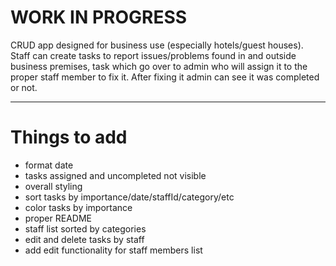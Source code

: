 # WORK IN PROGRESS

CRUD app designed for business use (especially hotels/guest houses).
Staff can create tasks to report issues/problems found in and outside business premises, task which go over to admin who will assign it to the proper staff member to fix it. After fixing it admin can see it was completed or not.

---

# Things to add

- format date
- tasks assigned and uncompleted not visible
- overall styling
- sort tasks by importance/date/staffId/category/etc
- color tasks by importance
- proper README
- staff list sorted by categories
- edit and delete tasks by staff
- add edit functionality for staff members list
